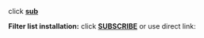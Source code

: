 click **[sub](abp:subscribe?location=https://github.com/anon9931/ub/raw/master/filter.txt)**

**Filter list installation:**
click **[SUBSCRIBE](https://subscribe?=abp:https://github.com/anon9931/ub/raw/master/filter.txt)** or use direct link:<br>
